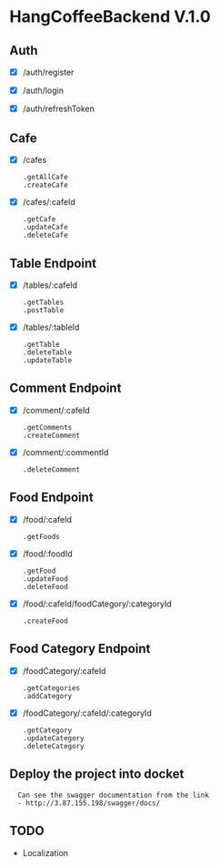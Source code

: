 # HangCoffeeBackend V.1.0

## Auth
- [x] /auth/register

- [x] /auth/login

- [x] /auth/refreshToken

## Cafe

- [x] /cafes

      .getAllCafe    
      .createCafe

- [x] /cafes/:cafeId
            
      .getCafe
      .updateCafe
      .deleteCafe

## Table Endpoint

- [x] /tables/:cafeId

      .getTables
      .postTable


- [x] /tables/:tableId

      .getTable
      .deleteTable
      .updateTable

## Comment Endpoint
- [x] /comment/:cafeId

      .getComments
      .createComment

- [x] /comment/:commentId

      .deleteComment

## Food Endpoint
- [x] /food/:cafeId

      .getFoods

- [x] /food/:foodId

      .getFood
      .updateFood
      .deleteFood

- [x] /food/:cafeId/foodCategory/:categoryId

      .createFood

## Food Category Endpoint
- [x] /foodCategory/:cafeId

      .getCategories
      .addCategory
- [x] /foodCategory/:cafeId/:categoryId

      .getCategory
      .updateCategory
      .deleteCategory
## Deploy the project into docket
      Can see the swagger documentation from the link
      - http://3.87.155.198/swagger/docs/      

## TODO
- Localization
